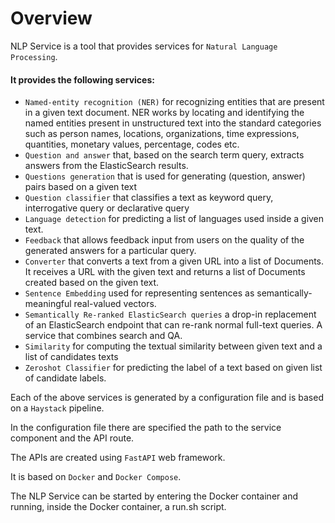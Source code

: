 # Overview

NLP Service is a tool that provides services for ``Natural Language Processing``.


#### It provides the following services:

- ``Named-entity recognition (NER)`` for recognizing entities that are present in a given text document. NER works by locating and identifying the named entities present in unstructured text into the standard categories such as person names, locations, organizations, time expressions, quantities, monetary values, percentage, codes etc.
- ``Question and answer`` that, based on the search term query, extracts answers from the ElasticSearch results.
- ``Questions generation`` that is used for generating (question, answer) pairs based on a given text
- ``Question classifier`` that classifies a text as keyword query, interrogative query or declarative query
- ``Language detection`` for predicting a list of languages used inside a given text.
- ``Feedback`` that allows feedback input from users on the quality of the generated answers for a particular query.
- ``Converter`` that converts a text from a given URL into a list of Documents. It receives a URL with the given text and returns a list of Documents created based on the given text.
- ``Sentence Embedding`` used for representing sentences as semantically-meaningful real-valued vectors. 
- ``Semantically Re-ranked ElasticSearch queries`` a drop-in replacement of an ElasticSearch endpoint that can re-rank normal full-text queries. A service that combines search and QA.
- ``Similarity`` for computing the textual similarity between given text and a list of candidates texts
- ``Zeroshot Classifier`` for predicting the label of a text based on given list of candidate labels.

Each of the above services is generated by a configuration file and is based on a ``Haystack`` pipeline.

In the configuration file there are specified the path to the service component and the API route.

The APIs are created using ``FastAPI`` web framework.

It is based on ``Docker`` and ``Docker Compose``.

The NLP Service can be started by entering the Docker container and running, inside the Docker container, a run.sh script.
